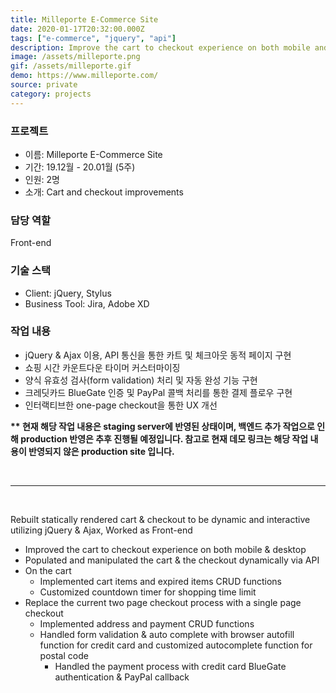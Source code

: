 ```yaml
---
title: Milleporte E-Commerce Site
date: 2020-01-17T20:32:00.000Z
tags: ["e-commerce", "jquery", "api"]
description: Improve the cart to checkout experience on both mobile and desktop
image: /assets/milleporte.png
gif: /assets/milleporte.gif
demo: https://www.milleporte.com/
source: private
category: projects
---
```


### 프로젝트

- 이름: Milleporte E-Commerce Site
- 기간: 19.12월 - 20.01월 (5주)
- 인원: 2명
- 소개: Cart and checkout improvements

### 담당 역할

Front-end

### 기술 스택

- Client: jQuery, Stylus
- Business Tool: Jira, Adobe XD

### 작업 내용

- jQuery & Ajax 이용, API 통신을 통한 카트 및 체크아웃 동적 페이지 구현
- 쇼핑 시간 카운트다운 타이머 커스터마이징
- 양식 유효성 검사(form validation) 처리 및 자동 완성 기능 구현 
- 크레딧카드 BlueGate 인증 및  PayPal 콜백 처리를 통한 결제 플로우 구현
- 인터랙티브한 one-page checkout을 통한 UX 개선

**\*\* 현재 해당 작업 내용은 staging server에 반영된 상태이며, 백엔드 추가 작업으로 인해 production 반영은 추후 진행될 예정입니다. 참고로 현재 데모 링크는 해당 작업 내용이 반영되지 않은 production site 입니다.**

<br />

---

<br />

Rebuilt statically rendered cart & checkout to be dynamic and interactive utilizing jQuery & Ajax, Worked as Front-end
- Improved the cart to checkout experience on both mobile & desktop
- Populated and manipulated the cart & the checkout dynamically via API
- On the cart
  - Implemented cart items and expired items CRUD functions
  - Customized countdown timer for shopping time limit
- Replace the current two page checkout process with a single page checkout
  - Implemented address and payment CRUD functions
  - Handled form validation & auto complete with browser autofill function for credit card and customized autocomplete function for postal code
	- Handled the payment process with credit card BlueGate authentication & PayPal callback